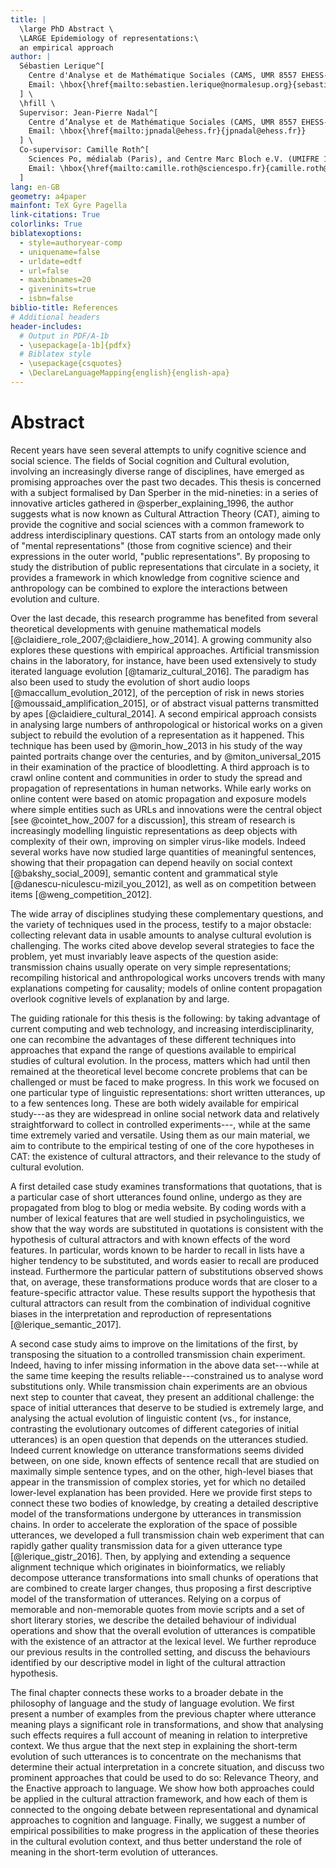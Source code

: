```yaml
---
title: |
  \large PhD Abstract \
  \LARGE Epidemiology of representations:\
  an empirical approach
author: |
  Sébastien Lerique^[
    Centre d'Analyse et de Mathématique Sociales (CAMS, UMR 8557 EHESS-CNRS, Paris).
    Email: \hbox{\href{mailto:sebastien.lerique@normalesup.org}{sebastien.lerique@normalesup.org}}.
  ] \
  \hfill \
  Supervisor: Jean-Pierre Nadal^[
    Centre d’Analyse et de Mathématique Sociales (CAMS, UMR 8557 EHESS-CNRS, Paris), and Laboratoire de Physique Statistique (LPS, UMR 8550 CNRS-ENS-UPMC-Univ. Paris Diderot, Paris).
    Email: \hbox{\href{mailto:jpnadal@ehess.fr}{jpnadal@ehess.fr}}
  ] \
  Co-supervisor: Camille Roth^[
    Sciences Po, médialab (Paris), and Centre Marc Bloch e.V. (UMIFRE 14 CNRS-MAEE, Berlin).
    Email: \hbox{\href{mailto:camille.roth@sciencespo.fr}{camille.roth@sciencespo.fr}}
  ]
lang: en-GB
geometry: a4paper
mainfont: TeX Gyre Pagella
link-citations: True
colorlinks: True
biblatexoptions:
  - style=authoryear-comp
  - uniquename=false
  - urldate=edtf
  - url=false
  - maxbibnames=20
  - giveninits=true
  - isbn=false
biblio-title: References
# Additional headers
header-includes:
  # Output in PDF/A-1b
  - \usepackage[a-1b]{pdfx}
  # Biblatex style
  - \usepackage{csquotes}
  - \DeclareLanguageMapping{english}{english-apa}
---
```


# Abstract

Recent years have seen several attempts to unify cognitive science and social science.
The fields of Social cognition and Cultural evolution, involving an increasingly diverse range of disciplines, have emerged as promising approaches over the past two decades.
This thesis is concerned with a subject formalised by Dan Sperber in the mid-nineties:
in a series of innovative articles gathered in @sperber_explaining_1996, the author suggests what is now known as Cultural Attraction Theory (CAT), aiming to provide the cognitive and social sciences with a common framework to address interdisciplinary questions.
CAT starts from an ontology made only of "mental representations" (those from cognitive science) and their expressions in the outer world, "public representations".
By proposing to study the distribution of public representations that circulate in a society, it provides a framework in which knowledge from cognitive science and anthropology can be combined to explore the interactions between evolution and culture.

Over the last decade, this research programme has benefited from several theoretical developments with genuine mathematical models [@claidiere_role_2007;@claidiere_how_2014].
A growing community also explores these questions with empirical approaches.
Artificial transmission chains in the laboratory, for instance, have been used extensively to study iterated language evolution [@tamariz_cultural_2016].
The paradigm has also been used to study the evolution of short audio loops [@maccallum_evolution_2012], of the perception of risk in news stories [@moussaid_amplification_2015], or of abstract visual patterns transmitted by apes [@claidiere_cultural_2014].
A second empirical approach consists in analysing large numbers of anthropological or historical works on a given subject to rebuild the evolution of a representation as it happened.
This technique has been used by @morin_how_2013 in his study of the way painted portraits change over the centuries, and by @miton_universal_2015 in their examination of the practice of bloodletting.
A third approach is to crawl online content and communities in order to study the spread and propagation of representations in human networks.
While early works on online content were based on atomic propagation and exposure models where simple entities such as URLs and innovations were the central object [see @cointet_how_2007 for a discussion], this stream of research is increasingly modelling linguistic representations as deep objects with complexity of their own, improving on simpler virus-like models.
Indeed several works have now studied large quantities of meaningful sentences, showing that their propagation can depend heavily on social context [@bakshy_social_2009], semantic content and grammatical style [@danescu-niculescu-mizil_you_2012], as well as on competition between items [@weng_competition_2012].

The wide array of disciplines studying these complementary questions, and the variety of techniques used in the process, testify to a major obstacle:
collecting relevant data in usable amounts to analyse cultural evolution is challenging.
The works cited above develop several strategies to face the problem, yet must invariably leave aspects of the question aside:
transmission chains usually operate on very simple representations;
recompiling historical and anthropological works uncovers trends with many explanations competing for causality;
models of online content propagation overlook cognitive levels of explanation by and large.

The guiding rationale for this thesis is the following:
by taking advantage of current computing and web technology, and increasing interdisciplinarity, one can recombine the advantages of these different techniques into approaches that expand the range of questions available to empirical studies of cultural evolution.
In the process, matters which had until then remained at the theoretical level become concrete problems that can be challenged or must be faced to make progress.
In this work we focused on one particular type of linguistic representations:
short written utterances, up to a few sentences long.
These are both widely available for empirical study---as they are widespread in online social network data and relatively straightforward to collect in controlled experiments---, while at the same time extremely varied and versatile.
Using them as our main material, we aim to contribute to the empirical testing of one of the core hypotheses in CAT:
the existence of cultural attractors, and their relevance to the study of cultural evolution.

A first detailed case study examines transformations that quotations, that is a particular case of short utterances found online, undergo as they are propagated from blog to blog or media website.
By coding words with a number of lexical features that are well studied in psycholinguistics, we show that the way words are substituted in quotations is consistent with the hypothesis of cultural attractors and with known effects of the word features.
In particular, words known to be harder to recall in lists have a higher tendency to be substituted, and words easier to recall are produced instead.
Furthermore the particular pattern of substitutions observed shows that, on average, these transformations produce words that are closer to a feature-specific attractor value.
These results support the hypothesis that cultural attractors can result from the combination of individual cognitive biases in the interpretation and reproduction of representations [@lerique_semantic_2017].

A second case study aims to improve on the limitations of the first, by transposing the situation to a controlled transmission chain experiment.
Indeed, having to infer missing information in the above data set---while at the same time keeping the results reliable---constrained us to analyse word substitutions only.
While transmission chain experiments are an obvious next step to counter that caveat, they present an additional challenge:
the space of initial utterances that deserve to be studied is extremely large, and analysing the actual evolution of linguistic content (vs., for instance, contrasting the evolutionary outcomes of different categories of initial utterances) is an open question that depends on the utterances studied.
Indeed current knowledge on utterance transformations seems divided between, on one side, known effects of sentence recall that are studied on maximally simple sentence types, and on the other, high-level biases that appear in the transmission of complex stories, yet for which no detailed lower-level explanation has been provided.
Here we provide first steps to connect these two bodies of knowledge, by creating a detailed descriptive model of the transformations undergone by utterances in transmission chains.
In order to accelerate the exploration of the space of possible utterances, we developed a full transmission chain web experiment that can rapidly gather quality transmission data for a given utterance type [@lerique_gistr_2016].
Then, by applying and extending a sequence alignment technique which originates in bioinformatics, we reliably decompose utterance transformations into small chunks of operations that are combined to create larger changes, thus proposing a first descriptive model of the transformation of utterances.
Relying on a corpus of memorable and non-memorable quotes from movie scripts and a set of short literary stories, we describe the detailed behaviour of individual operations and show that the overall evolution of utterances is compatible with the existence of an attractor at the lexical level.
We further reproduce our previous results in the controlled setting, and discuss the behaviours identified by our descriptive model in light of the cultural attraction hypothesis.

The final chapter connects these works to a broader debate in the philosophy of language and the study of language evolution.
We first present a number of examples from the previous chapter where utterance meaning plays a significant role in transformations, and show that analysing such effects requires a full account of meaning in relation to interpretive context.
We thus argue that the next step in explaining the short-term evolution of such utterances is to concentrate on the mechanisms that determine their actual interpretation in a concrete situation, and discuss two prominent approaches that could be used to do so:
Relevance Theory, and the Enactive approach to language.
We show how both approaches could be applied in the cultural attraction framework, and how each of them is connected to the ongoing debate between representational and dynamical approaches to cognition and language.
Finally, we suggest a number of empirical possibilities to make progress in the application of these theories in the cultural evolution context, and thus better understand the role of meaning in the short-term evolution of utterances.
